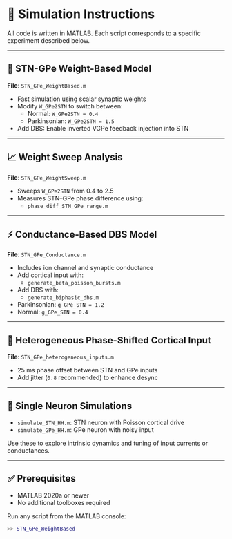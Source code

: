 # 🧪 Simulation Instructions

All code is written in MATLAB. Each script corresponds to a specific experiment described below.

---

## 🔁 STN-GPe Weight-Based Model

**File**: `STN_GPe_WeightBased.m`

- Fast simulation using scalar synaptic weights
- Modify `W_GPe2STN` to switch between:
  - Normal: `W_GPe2STN = 0.4`
  - Parkinsonian: `W_GPe2STN = 1.5`
- Add DBS: Enable inverted VGPe feedback injection into STN

---

## 📈 Weight Sweep Analysis

**File**: `STN_GPe_WeightSweep.m`

- Sweeps `W_GPe2STN` from 0.4 to 2.5
- Measures STN–GPe phase difference using:
  - `phase_diff_STN_GPe_range.m`

---

## ⚡ Conductance-Based DBS Model

**File**: `STN_GPe_Conductance.m`

- Includes ion channel and synaptic conductance
- Add cortical input with:
  - `generate_beta_poisson_bursts.m`
- Add DBS with:
  - `generate_biphasic_dbs.m`
- Parkinsonian: `g_GPe_STN = 1.2`
- Normal: `g_GPe_STN = 0.4`

---

## 🎯 Heterogeneous Phase-Shifted Cortical Input

**File**: `STN_GPe_heterogeneous_inputs.m`

- 25 ms phase offset between STN and GPe inputs
- Add jitter (`0.8` recommended) to enhance desync

---

## 🧬 Single Neuron Simulations

- `simulate_STN_HH.m`: STN neuron with Poisson cortical drive
- `simulate_GPe_HH.m`: GPe neuron with noisy input

Use these to explore intrinsic dynamics and tuning of input currents or conductances.

---

## ✅ Prerequisites

- MATLAB 2020a or newer
- No additional toolboxes required

Run any script from the MATLAB console:
```matlab
>> STN_GPe_WeightBased
